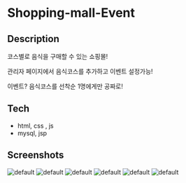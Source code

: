 # Shopping-mall-Event

Description
-------------------------------
코스별로 음식을 구매할 수 있는 쇼핑몰!

관리자 페이지에서 음식코스를 추가하고 이벤트 설정가능!

이벤트? 음식코스를 선착순 1명에게만 공짜로!

Tech
----------------------------------
- html, css , js
- mysql, jsp

Screenshots
---------------------------------

![default](https://user-images.githubusercontent.com/31758135/46925898-65088200-d069-11e8-9aff-cee35b319af3.JPG)
![default](https://user-images.githubusercontent.com/31758135/46925905-689c0900-d069-11e8-9ea0-976fc0ce90a3.JPG)
![default](https://user-images.githubusercontent.com/31758135/46925911-6fc31700-d069-11e8-8ced-f2ea3ceb643c.JPG)
![default](https://user-images.githubusercontent.com/31758135/46925914-72257100-d069-11e8-9eed-3c7d16142f50.JPG)
![default](https://user-images.githubusercontent.com/31758135/46925915-7487cb00-d069-11e8-8b16-0dbb87ede339.JPG)
![default](https://user-images.githubusercontent.com/31758135/46925916-76518e80-d069-11e8-8fe2-9f52828937b2.JPG)



